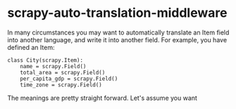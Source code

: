 # scrapy-auto-translation-middleware
In many circumstances you may want to automatically translate an Item field into another language, and write it into another field. For example, you have defined an Item:

    class City(scrapy.Item):
	    name = scrapy.Field()
	    total_area = scrapy.Field()
	    per_capita_gdp = scrapy.Field()
	    time_zone = scrapy.Field()

The meanings are pretty straight forward. Let's assume you want 
<!--stackedit_data:
eyJoaXN0b3J5IjpbLTExODc3MDQ2ODQsLTExODIzMTU5OTksLT
g5OTA5MjM4OCwxMDA1OTE5MzgyLC0xNDYzMDY3ODI5LDcwMzUz
MjcsLTk4NzkyMTczLC0yMTAzMTU4MTM3LC04ODU0ODkyNl19
-->